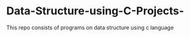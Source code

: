 # Data-Structure-using-C-Projects-
This repo consists of programs on data structure using c language
